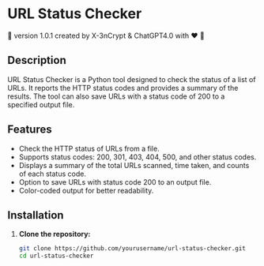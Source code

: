 # URL Status Checker

🌊 version 1.0.1 created by X-3nCrypt & ChatGPT4.0 with ❤️ 🌊

## Description

URL Status Checker is a Python tool designed to check the status of a list of URLs. It reports the HTTP status codes and provides a summary of the results. The tool can also save URLs with a status code of 200 to a specified output file.

## Features

- Check the HTTP status of URLs from a file.
- Supports status codes: 200, 301, 403, 404, 500, and other status codes.
- Displays a summary of the total URLs scanned, time taken, and counts of each status code.
- Option to save URLs with status code 200 to an output file.
- Color-coded output for better readability.

## Installation

1. **Clone the repository:**
   ```bash
   git clone https://github.com/yourusername/url-status-checker.git
   cd url-status-checker

